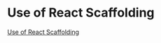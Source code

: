 # Use of React Scaffolding
[Use of React Scaffolding](https://aiwithcloud.com/2022/09/16/use_of_react_scaffolding/)